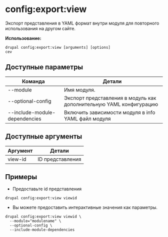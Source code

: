 # config:export:view
Экспорт представления в YAML формат внутри модуля для повторного использования на другом сайте.

**Использование:**
```
drupal config:export:view [arguments] [options]
cev
```

## Доступные параметры
Команда | Детали
-------|-------------
--module | Имя модуля.
--optional-config | Экспорт представления в модуль как дополнительную YAML конфигурацию
--include-module-dependencies | Включить зависимости модуля в info YAML файл модуля

## Доступные аргументы
Аргумент | Детали
---------|-------------
view-id | ID представления

## Примеры
* Предоставьте id представления
```
drupal config:export:view viewid
```
* Вы можете предоставить интерактивные значения как параметры.
```
drupal config:export:view viewid \
  --module="modulename" \
  --optional-config \
  --include-module-dependencies
```
